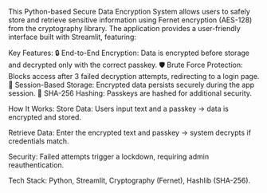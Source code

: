 This Python-based Secure Data Encryption System allows users to safely store and retrieve sensitive information using Fernet encryption (AES-128) from the cryptography library. The application provides a user-friendly interface built with Streamlit, featuring:

Key Features:
🔒 End-to-End Encryption: Data is encrypted before storage and decrypted only with the correct passkey.
🛡️ Brute Force Protection: Blocks access after 3 failed decryption attempts, redirecting to a login page.
📁 Session-Based Storage: Encrypted data persists securely during the app session.
🔑 SHA-256 Hashing: Passkeys are hashed for additional security.

How It Works:
Store Data: Users input text and a passkey → data is encrypted and stored.

Retrieve Data: Enter the encrypted text and passkey → system decrypts if credentials match.

Security: Failed attempts trigger a lockdown, requiring admin reauthentication.

Tech Stack: Python, Streamlit, Cryptography (Fernet), Hashlib (SHA-256).
